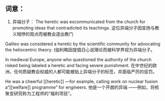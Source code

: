 ## 词意：
1. 异端分子：
The heretic was excommunicated from the church for promoting ideas that contradicted its teachings.
这位异端分子因宣扬与教义相悖的观点而被教会逐出教门

Galileo was considered a heretic by the scientific community for advocating the heliocentric theory.
(伽利略因提倡日心说理论而被科学界视为异端分子。

In medieval Europe, anyone who questioned the authority of the church risked being labeled a heretic and facing severe punishment.
在中世纪的欧洲，任何质疑教会权威的人都可能被贴上异端分子的标签，并面临严厉的惩罚。

He was a cheerful [[heretic]] —for example, calling work on nuclear fusion a“[[welfare]] programme” for engineers.
他是一个开朗的异端 ——例如，将核聚变研究称为工程师的“福利项目”。
